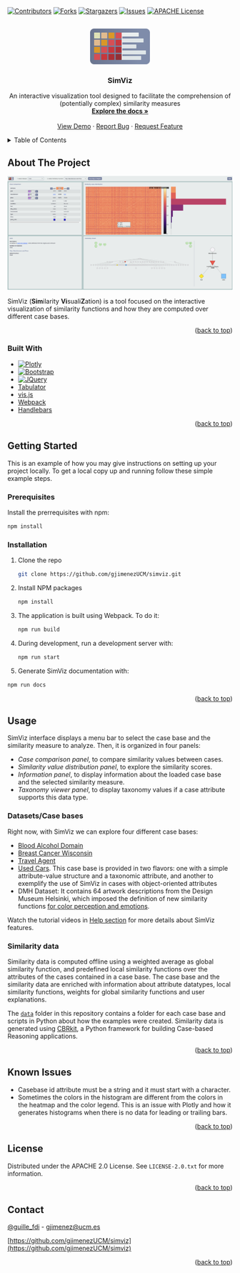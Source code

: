 <a name="readme-top"></a>

<!-- PROJECT SHIELDS -->
<!--
*** I'm using markdown "reference style" links for readability.
*** Reference links are enclosed in brackets [ ] instead of parentheses ( ).
*** See the bottom of this document for the declaration of the reference variables
*** for contributors-url, forks-url, etc. This is an optional, concise syntax you may use.
*** https://www.markdownguide.org/basic-syntax/#reference-style-links
-->

[![Contributors][contributors-shield]][contributors-url]
[![Forks][forks-shield]][forks-url]
[![Stargazers][stars-shield]][stars-url]
[![Issues][issues-shield]][issues-url]
[![APACHE License][license-shield]][license-url]

<!-- PROJECT LOGO -->
<br />
<div align="center">
  <a href="https://github.com/gjimenezUCM/simviz">
    <img src="images/logo.svg" alt="SimViz Logo" height="80">
  </a>

<h3 align="center">SimViz</h3>

  <p align="center">
    An interactive visualization tool designed to facilitate the comprehension of (potentially complex) similarity measures
    <br />
    <a href="https://gjimenezucm.github.io/simviz/docs/"><strong>Explore the docs »</strong></a>
    <br />
    <br />
    <a href="https://gjimenezucm.github.io/simviz/">View Demo</a>
    ·
    <a href="https://github.com/gjimenezUCM/simviz/issues">Report Bug</a>
    ·
    <a href="https://github.com/gjimenezUCM/simviz/issues">Request Feature</a>
  </p>
</div>

<!-- TABLE OF CONTENTS -->
<details>
  <summary>Table of Contents</summary>
  <ol>
    <li>
      <a href="#about-the-project">About The Project</a>
      <ul>
        <li><a href="#built-with">Built With</a></li>
      </ul>
    </li>
    <li>
      <a href="#getting-started">Getting Started</a>
      <ul>
        <li><a href="#prerequisites">Prerequisites</a></li>
        <li><a href="#installation">Installation</a></li>
      </ul>
    </li>
    <li><a href="#usage">Usage</a></li>
    <li><a href="#license">License</a></li>
    <li><a href="#contact">Contact</a></li>
    <li><a href="#acknowledgments">Acknowledgments</a></li>
  </ol>
</details>

<!-- ABOUT THE PROJECT -->

## About The Project

[![SimViz ScreenShot](/images/mainUI.png)](https://github.com/gjimenezUCM/simviz)

SimViz (**Sim**ilarity **Vi**suali**Z**ation) is a tool focused on the interactive visualization of similarity functions and how they are computed over different case bases.

<p align="right">(<a href="#readme-top">back to top</a>)</p>

### Built With

- [![Plotly](https://img.shields.io/badge/Plotly-%233F4F75.svg?style=for-the-badge&logo=plotly&logoColor=white)](https://plotly.com/javascript/)
- [![Bootstrap][Bootstrap.com]][Bootstrap-url]
- [![JQuery][JQuery.com]][JQuery-url]
- [Tabulator](https://tabulator.info/)
- [vis.js](https://visjs.org/)
- [Webpack](https://webpack.js.org/)
- [Handlebars](https://handlebarsjs.com/)

<p align="right">(<a href="#readme-top">back to top</a>)</p>

<!-- GETTING STARTED -->

## Getting Started

This is an example of how you may give instructions on setting up your project locally.
To get a local copy up and running follow these simple example steps.

### Prerequisites

Install the prerrequisites with npm:

```sh
npm install
```

### Installation

1. Clone the repo
   ```sh
   git clone https://github.com/gjimenezUCM/simviz.git
   ```
2. Install NPM packages
   ```sh
   npm install
   ```
3. The application is built using Webpack. To do it:
   ```sh
   npm run build
   ```
4. During development, run a development server with:
   ```sh
   npm run start
   ```
5. Generate SimViz documentation with:
  ```sh
  npm run docs
  ```

<p align="right">(<a href="#readme-top">back to top</a>)</p>

<!-- USAGE EXAMPLES -->

## Usage

SimViz interface displays a menu bar to select the case base and the similarity measure to analyze. Then, it is organized in four panels:

- _Case comparison panel_, to compare similarity values between cases.
- _Similarity value distribution panel_, to explore the similarity scores.
- _Information panel_, to display information about the loaded case base and the selected similarity measure.
- _Taxonomy viewer panel_, to display taxonomy values if a case attribute supports this data type.

### Datasets/Case bases

Right now, with SimViz we can explore four different case bases:

- [Blood Alcohol Domain](https://github.com/gateslm/Blood-Alcohol-Domain)
- [Breast Cancer Wisconsin](https://doi.org/10.1016/j.artmed.2019.01.001)
- [Travel Agent](https://ai-cbr.cs.auckland.ac.nz/cases.html)
- [Used Cars](https://zenodo.org/records/15006920). This case base is provided in two flavors: one with a simple attribute-value structure and a taxonomic attribute, and another to exemplify the use of SimViz in cases with object-oriented attributes
- DMH Dataset: It contains 64 artwork descriptions from the Design Museum Helsinki, which imposed the definition of new similarity functions [for color perception and emotions](https://doi.org/10.1007/978-3-030-86957-1_4).

Watch the tutorial videos in [Help section](https://gjimenezucm.github.io/simviz/help.html) for more details about SimViz features.

### Similarity data

Similarity data is computed offline using a weighted average as global similarity function, and predefined local similarity functions over the attributes of the cases contained in a case base. The case base and the similarity data are enriched with information about attribute datatypes, local similarity functions, weights for global similarity functions and user explanations.

The [`data`](/data/) folder in this repository contains a folder for each case base and scripts in Python about how the examples were created. Similarity data is generated using [CBRkit](https://github.com/wi2trier/cbrkit), a Python framework for building Case-based Reasoning applications.

<p align="right">(<a href="#readme-top">back to top</a>)</p>

## Known Issues

- Casebase id attribute must be a string and it must start with a character.
- Sometimes the colors in the histogram are different from the colors in the heatmap and the color legend. This is an issue with Plotly and how it generates histograms when there is no data for leading or trailing bars.

<p align="right">(<a href="#readme-top">back to top</a>)</p>

<!-- LICENSE -->

## License

Distributed under the APACHE 2.0 License. See `LICENSE-2.0.txt` for more information.

<p align="right">(<a href="#readme-top">back to top</a>)</p>

<!-- CONTACT -->

## Contact

[@guille_fdi](https://twitter.com/guille_fdi) - [gjimenez@ucm.es](mailto:gjimenez@ucm.es)

[https://github.com/gjimenezUCM/simviz](https://github.com/gjimenezUCM/simviz)

<p align="right">(<a href="#readme-top">back to top</a>)</p>

<!-- MARKDOWN LINKS & IMAGES -->
<!-- https://www.markdownguide.org/basic-syntax/#reference-style-links -->

[contributors-shield]: https://img.shields.io/github/contributors/gjimenezUCM/simviz.svg?style=for-the-badge
[contributors-url]: https://github.com/gjimenezUCM/simviz/graphs/contributors
[forks-shield]: https://img.shields.io/github/forks/gjimenezUCM/simviz.svg?style=for-the-badge
[forks-url]: https://github.com/gjimenezUCM/simviz/network/members
[stars-shield]: https://img.shields.io/github/stars/gjimenezUCM/simviz.svg?style=for-the-badge
[stars-url]: https://github.com/gjimenezUCM/simviz/stargazers
[issues-shield]: https://img.shields.io/github/issues/gjimenezUCM/simviz.svg?style=for-the-badge
[issues-url]: https://github.com/gjimenezUCM/simviz/issues
[license-shield]: https://img.shields.io/badge/License-Apache_2.0-blue.svg
[license-url]: https://github.com/gjimenezUCM/simviz/blob/master/LICENSE-2.0.txt
[Bootstrap.com]: https://img.shields.io/badge/Bootstrap-563D7C?style=for-the-badge&logo=bootstrap&logoColor=white
[Bootstrap-url]: https://getbootstrap.com
[JQuery.com]: https://img.shields.io/badge/jQuery-0769AD?style=for-the-badge&logo=jquery&logoColor=white
[JQuery-url]: https://jquery.com
